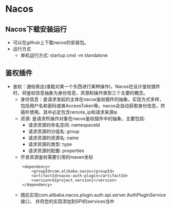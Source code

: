 # Nacos

## Nacos下载安装运行
 
- 可以在github上下载nacos的安装包。
- 运行方式
    - 单机运行方式: startup.cmd -m standalone

## 鉴权插件

- 鉴权：通俗表达(谁能对某一个东西进行某种操作)，Nacos在设计鉴权插件时，将鉴权信息抽象为身份信息，资源和操作类型三个主要的概念。
    - 身份信息：是请求发起的主体在nacos鉴权插件的抽象。实现方式多样，包括用户名和密码或者AccessToken等。nacos会自动获取身份信息，供插件使用。其中必定包含remote_ip和请求来源ip
    - 资源: 是请求所操作对象在nacos鉴权插件中的抽象。主要包括:
        - 请求资源的命名空间: namespaceId
        - 请求资源的分组名: group
        - 请求资源的资源名: name
        - 请求资源的类型: type
        - 请求资源的配置: properties
    - 开发资源鉴权需要引用的maven坐标
    ```
        <dependency>
            <groupId>com.alibaba.nacos</groupId>
            <artifactId>nacos-auth-plugin</artifactId>
            <version>${project.version}</version>
        </dependency>
    ```
    - 随后实现com.alibaba.nacos.plugin.auth.spi.server.AuthPluginService接口， 并将您的实现添加到SPI的services当中